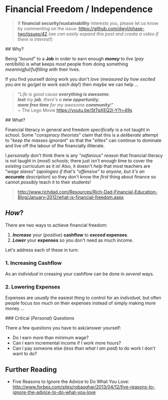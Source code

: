 # Financial Freedom / Independence

> If **financial security/sustainability** interests you,
> please let us know by commenting on the issue:
> https://github.com/dwyl/phase-two/issues/42
> (_we can easily expand this post and create a video if there is interest!_)

## Why?

Being "_bound_" to a **Job** in order to
earn enough ***money*** to _live_ (_pay rent/bills_)
is what keeps _most_ people from doing something
_meaninigful/fulfilling_ with their lives.

If you find yourself doing work you don't _love_
(_measured by how excited you are to go/get to work each day_!)
then _maybe_ we can help ...

> "_Life is good cause **everything is awesome**.  
**lost** my **job**, there's a **new opportunity**,  
**more free time** for my awesome **community**_!"  
~ The Lego Movie https://youtu.be/StTqXEQ2l-Y?t=49s


## What?

Financial literacy in general and freedom _specifically_
is a not taught in school.
Some "_conspiracy theorists_" claim that this is a _deliberate_ attempt
to "_keep the masses ignorant_" so that the "_elites_" can continue
to dominate and live off the labour of the financially illiterate.

I _personally_ don't think there is any "_nafarious_" _reason_
that financial literacy is not taught in (_most_) schools;
there just isn't enough time to cover the _existing_ curriculum as it is!
Also, it doesn't _help_ that most teachers are "_wage slaves_"
(_apologies if that's "offensive" to anyone,
but it's an **accurate** description_)
so they don't know the _first_ thing about finance
so cannot _possibly_ teach it to their students!


> http://www.richdad.com/Resources/Rich-Dad-Financial-Education-Blog/January-2012/what-is-financial-freedom.aspx

## _How_?

There are two ways to achieve financial freedom:

1. ***Increase*** your (_positive_) **cashflow** to **_exceed_ expenses**.
2. ***Lower*** your **expenses** so you don't need as much income.

Let's address each of these in turn:

### 1. Increasing Cashflow

As an _individual_ in creasing your cashflow can be done in _several_ ways.

### 2. Lowering Expenses

Expenses are _usually_ the easiest thing to control for an _individual_,
but often people focus _too_ much on their expenses instead of
simply making more money ...


### Critical (_Personal_) Questions

There a few questions you have to ask/answer yourself:
+ Do I earn more than minimum wage?
+ Can I earn incremental income if I work more hours?
+ Can I pay someone else (_less than what I am paid_)
to do work I don't want to do?


## Further Reading

+ Five Reasons to Ignore the Advice to Do What You Love: http://www.forbes.com/sites/robasghar/2013/04/12/five-reasons-to-ignore-the-advice-to-do-what-you-love
